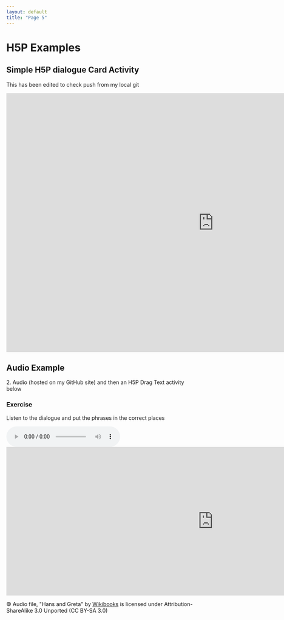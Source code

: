 ```yaml
---
layout: default
title: "Page 5"
---
```


<h1>H5P Examples</h1>
<h2>Simple H5P dialogue Card Activity</h2>
<p>This has been edited to check push from my local git</p>
<iframe src="https://h5p.org/h5p/embed/1229080" width="1091" height="683" frameborder="0" allowfullscreen="allowfullscreen" allow="geolocation *; microphone *; camera *; midi *; encrypted-media *" title="basic verbs"></iframe><script src="https://h5p.org/sites/all/modules/h5p/library/js/h5p-resizer.js" charset="UTF-8"></script>

<h2>Audio Example</h2>
<p>2. Audio (hosted on my GitHub site) and then an H5P Drag Text activity below</p>
<h3>Exercise</h3>
<p>Listen to the dialogue and put the phrases in the correct places</p>
<audio controls="">
  <source src="https://martinbarge.github.io/sml5202-sts/assets/audio/Dialogue_franz_greta_1.ogg.mp3" type="audio/mpeg" />
  Your browser does not support the audio tag.
</audio>

<iframe src="https://h5p.org/h5p/embed/363851" width="1090" height="392" frameborder="0" allowfullscreen="allowfullscreen"></iframe>
<script src="https://h5p.org/sites/all/modules/h5p/library/js/h5p-resizer.js" charset="UTF-8"></script>

<p>&copy; Audio file, "Hans and Greta" by <a href="https://en.wikibooks.org/wiki/German/Level_I/Wie_hei%C3%9Ft_du%3F">Wikibooks</a> is licensed under Attribution-ShareAlike 3.0 Unported (CC BY-SA 3.0) 
<p>
</p></p>


